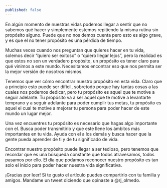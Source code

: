 ```yaml
---
published: false
---
```

En algún momento de nuestras vidas podemos llegar a sentir que no sabemos qué hacer y simplemente estemos repitiendo la misma rutina sin propósito alguno. Puede que no nos demos cuenta pero esto es algo grave, y es que el no tener propósito es una pérdida de tiempo.

Muchas veces cuando nos preguntan que quieres hacer en tu vida, solemos decir “quiero ser exitoso” o “quiero llegar lejos”, pero la realidad es que estos no son un verdadero propósito, un propósito es tener claro para qué vinimos a este mundo. Necesitamos encontrar eso que nos permita ser la mejor versión de nosotros mismos.

Tenemos que ver cómo encontrar nuestro propósito en esta vida. Claro que a principio esto puede ser difícil, sobretodo porque hay tantas cosas a las cuales nos podemos dedicar, pero tu propósito es aquel que te motive a seguir adelante. Tu propósito va a ser aquel que te motive a levantarte temprano y a seguir adelante para poder cumplir tus metas, tu propósito es aquel el cual te motive a mejorar tu persona para poder hacer de este mundo un lugar mejor.

Una vez encuentres tu propósito es necesario que hagas algo importante con el. Busca poder transmitirlo y que este llene los ámbitos más importantes en tu vida. Ayuda con el a los demás y busca hacer que la gente pueda aprender de ti y de tu significado de vida.

Encontrar nuestro propósito puede llegar a ser tedioso, pero tenemos que recordar que es una búsqueda constante que todos atravesamos, todos pasamos por ello. El día que podamos reconocer nuestro propósito es tan solo el inicio para poder hacer nuestra vida significativa.

¡Gracias por leer! Si te gusto el artículo puedes compartirlo con tu familia y amigos. Mandame un tweet diciendo que opinaste a @rj_olmedo.

